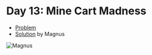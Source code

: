 # Day 13: Mine Cart Madness

- [Problem](https://adventofcode.com/2018/day/13)
- [Solution](https://github.com/kyeett/adventofcode/tree/master/2018/day-13) by Magnus

![Magnus](https://avatars1.githubusercontent.com/u/737646?s=100&u=0076f6745a279a959157b3c57d325a11340f70c6&v=4)

